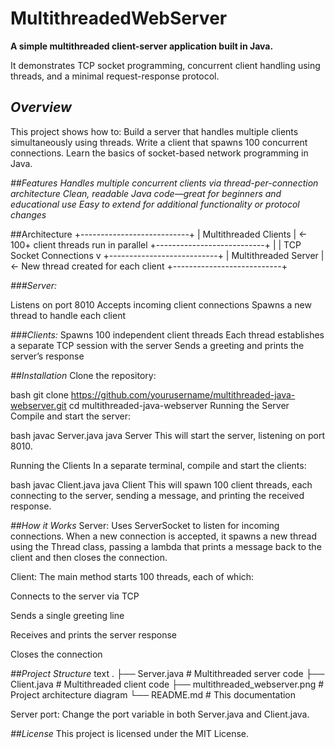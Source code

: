 # **MultithreadedWebServer**
 
**A simple multithreaded client-server application built in Java.**

It demonstrates TCP socket programming, concurrent client handling using threads, and a minimal request-response protocol.



## *Overview*
This project shows how to:
Build a server that handles multiple clients simultaneously using threads.
Write a client that spawns 100 concurrent connections.
Learn the basics of socket-based network programming in Java.

*##Features*
*Handles multiple concurrent clients via thread-per-connection architecture
Clean, readable Java code—great for beginners and educational use
Easy to extend for additional functionality or protocol changes*

##Architecture
+---------------------------+
|   Multithreaded Clients   |  ← 100+ client threads run in parallel
+---------------------------+
             |
             |     TCP Socket Connections
             v
+---------------------------+
|    Multithreaded Server   |  ← New thread created for each client
+---------------------------+


*###Server:*

Listens on port 8010
Accepts incoming client connections
Spawns a new thread to handle each client

*###Clients:*
Spawns 100 independent client threads
Each thread establishes a separate TCP session with the server
Sends a greeting and prints the server’s response



*##Installation*
Clone the repository:

bash
git clone https://github.com/yourusername/multithreaded-java-webserver.git
cd multithreaded-java-webserver
Running the Server
Compile and start the server:

bash
javac Server.java
java Server
This will start the server, listening on port 8010.

Running the Clients
In a separate terminal, compile and start the clients:

bash
javac Client.java
java Client
This will spawn 100 client threads, each connecting to the server, sending a message, and printing the received response.

*##How it Works*
Server:
Uses ServerSocket to listen for incoming connections. When a new connection is accepted, it spawns a new thread using the Thread class, passing a lambda that prints a message back to the client and then closes the connection.

Client:
The main method starts 100 threads, each of which:

Connects to the server via TCP

Sends a single greeting line

Receives and prints the server response

Closes the connection

*##Project Structure*
text
.
├── Server.java                   # Multithreaded server code
├── Client.java                   # Multithreaded client code
├── multithreaded_webserver.png   # Project architecture diagram
└── README.md                     # This documentation


Server port:
Change the port variable in both Server.java and Client.java.



*##License*
This project is licensed under the MIT License.
